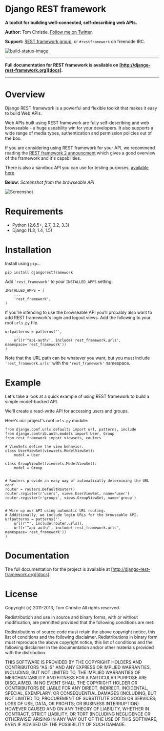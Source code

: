 # Django REST framework

**A toolkit for building well-connected, self-describing web APIs.**

**Author:** Tom Christie.  [Follow me on Twitter][twitter].

**Support:** [REST framework group][group], or `#restframework` on freenode IRC.

[![build-status-image]][travis]

---

**Full documentation for REST framework is available on [http://django-rest-framework.org][docs].**

---

# Overview

Django REST framework is a powerful and flexible toolkit that makes it easy to build Web APIs.

Web APIs built using REST framework are fully self-describing and web browseable - a huge useability win for your developers.  It also supports a wide range of media types, authentication and permission policies out of the box.

If you are considering using REST framework for your API, we recommend reading the [REST framework 2 announcment][rest-framework-2-announcement] which gives a good overview of the framework and it's capabilities.

There is also a sandbox API you can use for testing purposes, [available here][sandbox].

**Below**: *Screenshot from the browseable API*

![Screenshot][image]

# Requirements

* Python (2.6.5+, 2.7, 3.2, 3.3)
* Django (1.3, 1.4, 1.5)

# Installation

Install using `pip`...

    pip install djangorestframework

Add `'rest_framework'` to your `INSTALLED_APPS` setting.

    INSTALLED_APPS = (
        ...
        'rest_framework',        
    )

If you're intending to use the browseable API you'll probably also want to add REST framework's login and logout views.  Add the following to your root `urls.py` file.

    urlpatterns = patterns('',
        ...
        url(r'^api-auth/', include('rest_framework.urls', namespace='rest_framework'))
    )

Note that the URL path can be whatever you want, but you must include `'rest_framework.urls'` with the `'rest_framework'` namespace.

# Example

Let's take a look at a quick example of using REST framework to build a simple model-backed API.

We'll create a read-write API for accessing users and groups.

Here's our project's root `urls.py` module:

    from django.conf.urls.defaults import url, patterns, include
    from django.contrib.auth.models import User, Group
    from rest_framework import viewsets, routers

    # ViewSets define the view behavior.
    class UserViewSet(viewsets.ModelViewSet):
        model = User

    class GroupViewSet(viewsets.ModelViewSet):
        model = Group

    
    # Routers provide an easy way of automatically determining the URL conf
    router = routers.DefaultRouter()
    router.register(r'users', views.UserViewSet, name='user')
    router.register(r'groups', views.GroupViewSet, name='group')


    # Wire up our API using automatic URL routing.
    # Additionally, we include login URLs for the browseable API.
    urlpatterns = patterns('',
        url(r'^', include(router.urls)),
        url(r'^api-auth/', include('rest_framework.urls', namespace='rest_framework'))
    )

# Documentation

The full documentation for the project is available at [http://django-rest-framework.org][docs].
# License

Copyright (c) 2011-2013, Tom Christie
All rights reserved.

Redistribution and use in source and binary forms, with or without 
modification, are permitted provided that the following conditions are met:

Redistributions of source code must retain the above copyright notice, this 
list of conditions and the following disclaimer.
Redistributions in binary form must reproduce the above copyright notice, this 
list of conditions and the following disclaimer in the documentation and/or 
other materials provided with the distribution.

THIS SOFTWARE IS PROVIDED BY THE COPYRIGHT HOLDERS AND CONTRIBUTORS "AS IS" AND 
ANY EXPRESS OR IMPLIED WARRANTIES, INCLUDING, BUT NOT LIMITED TO, THE IMPLIED 
WARRANTIES OF MERCHANTABILITY AND FITNESS FOR A PARTICULAR PURPOSE ARE 
DISCLAIMED. IN NO EVENT SHALL THE COPYRIGHT HOLDER OR CONTRIBUTORS BE LIABLE 
FOR ANY DIRECT, INDIRECT, INCIDENTAL, SPECIAL, EXEMPLARY, OR CONSEQUENTIAL 
DAMAGES (INCLUDING, BUT NOT LIMITED TO, PROCUREMENT OF SUBSTITUTE GOODS OR 
SERVICES; LOSS OF USE, DATA, OR PROFITS; OR BUSINESS INTERRUPTION) HOWEVER 
CAUSED AND ON ANY THEORY OF LIABILITY, WHETHER IN CONTRACT, STRICT LIABILITY, 
OR TORT (INCLUDING NEGLIGENCE OR OTHERWISE) ARISING IN ANY WAY OUT OF THE USE 
OF THIS SOFTWARE, EVEN IF ADVISED OF THE POSSIBILITY OF SUCH DAMAGE.

[build-status-image]: https://secure.travis-ci.org/tomchristie/django-rest-framework.png?branch=master
[travis]: http://travis-ci.org/tomchristie/django-rest-framework?branch=master
[twitter]: https://twitter.com/_tomchristie
[group]: https://groups.google.com/forum/?fromgroups#!forum/django-rest-framework
[0.4]: https://github.com/tomchristie/django-rest-framework/tree/0.4.X
[sandbox]: http://restframework.herokuapp.com/
[rest-framework-2-announcement]: http://django-rest-framework.org/topics/rest-framework-2-announcement.html
[2.1.0-notes]: https://groups.google.com/d/topic/django-rest-framework/Vv2M0CMY9bg/discussion
[image]: http://django-rest-framework.org/img/quickstart.png

[tox]: http://testrun.org/tox/latest/

[docs]: http://django-rest-framework.org/
[urlobject]: https://github.com/zacharyvoase/urlobject
[markdown]: http://pypi.python.org/pypi/Markdown/
[pyyaml]: http://pypi.python.org/pypi/PyYAML
[defusedxml]: https://pypi.python.org/pypi/defusedxml
[django-filter]: http://pypi.python.org/pypi/django-filter
